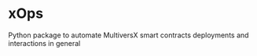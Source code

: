 # xOps
Python package to automate MultiversX smart contracts deployments and interactions in general
